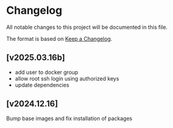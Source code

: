 # Changelog

All notable changes to this project will be documented in this file.

The format is based on [Keep a Changelog](https://keepachangelog.com/en/1.0.0/).

## [v2025.03.16b]

 - add user to docker group
 - allow root ssh login using authorized keys
 - update dependencies


## [v2024.12.16]

Bump base images and fix installation of packages

